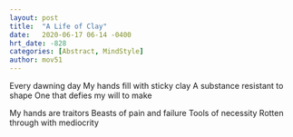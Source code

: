 ```yaml
---
layout: post
title:  "A Life of Clay"
date:   2020-06-17 06-14 -0400
hrt_date: -828
categories: [Abstract, MindStyle]
author: mov51
---
```

Every dawning day
My hands fill with sticky clay
A substance resistant to shape
One that defies my will to make

My hands are traitors
Beasts of pain and failure
Tools of necessity
Rotten through with mediocrity

